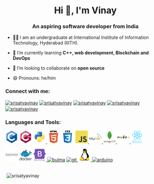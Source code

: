 <h1 align="center">Hi 👋, I'm Vinay</h1>
<h3 align="center">An aspiring software developer from India</h3>

- 👨‍🎓️ I am an undergraduate at International Institute of Information Technology, Hyderabad (IIITH).

- 🌱 I’m currently learning **C++, web development, Blockchain and DevOps**

- 👯 I’m looking to collaborate on **open source**

- 😄 Pronouns: he/him

<h3 align="left">Connect with me:</h3>
<p align="left">
  <a href="https://linkedin.com/in/srisatyavinay" target="_blank"><img align="center" src="https://cdn.jsdelivr.net/gh/devicons/devicon/icons/linkedin/linkedin-original.svg" alt="srisatyavinay" height="30" width="40" /></a>
  <a href="https://twitter.com/srisatyavinay" target="_blank"><img align="center" src="https://cdn.jsdelivr.net/gh/devicons/devicon/icons/twitter/twitter-original.svg" alt="srisatyavinay" height="30" width="40" /></a>
  <a href="https://fb.com/srisatyavinay" target="_blank"><img align="center" src="https://cdn.jsdelivr.net/gh/devicons/devicon/icons/facebook/facebook-original.svg" alt="srisatyavinay" height="30" width="40" /></a>
  <a href="https://github.com/srisatyavinay" target="_blank"><img align="center" src="https://cdn.jsdelivr.net/gh/devicons/devicon/icons/github/github-original.svg" alt="srisatyavinay" height="30" width="40" /></a>
  <a href="https://gitlab.com/srisatyavinay" target="_blank"><img align="center" src="https://cdn.jsdelivr.net/gh/devicons/devicon/icons/gitlab/gitlab-original.svg" alt="srisatyavinay" height="30" width="40" /></a>
</p>

<h3 align="left">Languages and Tools:</h3>
<p align="left">
<a href="https://www.cprogramming.com/" target="_blank" rel="noreferrer"> <img src="https://raw.githubusercontent.com/devicons/devicon/master/icons/c/c-original.svg" alt="c" width="40" height="40"/></a>
<a href="https://www.w3schools.com/cpp/" target="_blank" rel="noreferrer"> <img src="https://raw.githubusercontent.com/devicons/devicon/master/icons/cplusplus/cplusplus-original.svg" alt="cplusplus" width="40" height="40"/></a> 
<a href="https://www.python.org" target="_blank" rel="noreferrer"> <img src="https://raw.githubusercontent.com/devicons/devicon/master/icons/python/python-original.svg" alt="python" width="40" height="40"/> </a>
<a href="https://www.w3.org/html/" target="_blank" rel="noreferrer"> <img src="https://raw.githubusercontent.com/devicons/devicon/master/icons/html5/html5-original-wordmark.svg" alt="html5" width="40" height="40"/></a>
<a href="https://www.w3schools.com/css/" target="_blank" rel="noreferrer"> <img src="https://raw.githubusercontent.com/devicons/devicon/master/icons/css3/css3-original-wordmark.svg" alt="css3" width="40" height="40"/></a>
<a href="https://developer.mozilla.org/en-US/docs/Web/JavaScript" target="_blank" rel="noreferrer"> <img src="https://raw.githubusercontent.com/devicons/devicon/master/icons/javascript/javascript-original.svg" alt="javascript" width="40" height="40"/> </a>
<a href="https://www.mysql.com/" target="_blank" rel="noreferrer"> <img src="https://raw.githubusercontent.com/devicons/devicon/master/icons/mysql/mysql-original-wordmark.svg" alt="mysql" width="40" height="40"/> </a>
<a href="https://www.mongodb.com/" target="_blank" rel="noreferrer"> <img src="https://raw.githubusercontent.com/devicons/devicon/master/icons/mongodb/mongodb-original-wordmark.svg" alt="mongodb" width="40" height="40"/> </a>
<a href="https://nodejs.org" target="_blank" rel="noreferrer"> <img src="https://raw.githubusercontent.com/devicons/devicon/master/icons/nodejs/nodejs-original-wordmark.svg" alt="nodejs" width="40" height="40"/> </a>
<a href="https://reactjs.org/" target="_blank" rel="noreferrer"> <img src="https://raw.githubusercontent.com/devicons/devicon/master/icons/react/react-original-wordmark.svg" alt="react" width="40" height="40"/> </a> </p>
<a href="https://expressjs.com" target="_blank" rel="noreferrer"> <img src="https://raw.githubusercontent.com/devicons/devicon/master/icons/express/express-original-wordmark.svg" alt="express" width="40" height="40"/></a>
<a href="https://www.docker.com/" target="_blank" rel="noreferrer"> <img src="https://raw.githubusercontent.com/devicons/devicon/master/icons/docker/docker-original-wordmark.svg" alt="docker" width="40" height="40"/></a>
<a href="https://getbootstrap.com" target="_blank" rel="noreferrer"> <img src="https://raw.githubusercontent.com/devicons/devicon/master/icons/bootstrap/bootstrap-plain-wordmark.svg" alt="bootstrap" width="40" height="40"/> </a>
<a href="https://bulma.io/" target="_blank" rel="noreferrer"> <img src="https://raw.githubusercontent.com/gilbarbara/logos/804dc257b59e144eaca5bc6ffd16949752c6f789/logos/bulma.svg" alt="bulma" width="40" height="40"/></a>
<a href="https://git-scm.com/" target="_blank" rel="noreferrer"> <img src="https://www.vectorlogo.zone/logos/git-scm/git-scm-icon.svg" alt="git" width="40" height="40"/> </a>
<a href="https://www.linux.org/" target="_blank" rel="noreferrer"> <img src="https://raw.githubusercontent.com/devicons/devicon/master/icons/linux/linux-original.svg" alt="linux" width="40" height="40"/> </a>
<a href="https://www.arduino.cc/" target="_blank" rel="noreferrer"> <img src="https://cdn.worldvectorlogo.com/logos/arduino-1.svg" alt="arduino" width="40" height="40"/> </a>

<br>
<br>

<p>&nbsp;<img align="center" src="https://github-readme-stats.vercel.app/api?username=srisatyavinay&show_icons=true&theme=dark&locale=en" alt="srisatyavinay" /></p>

<!-- <p><img align="left" src="https://github-readme-stats.vercel.app/api/top-langs?username=srisatyavinay&show_icons=true&theme=dark&locale=en&layout=compact" alt="srisatyavinay" /></p> -->
